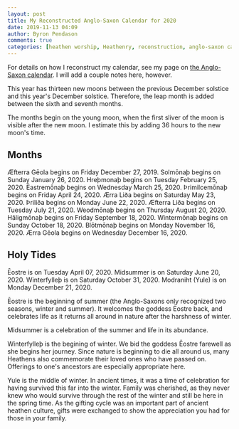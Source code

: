 ```yaml
---
layout: post
title: My Reconstructed Anglo-Saxon Calendar for 2020
date: 2019-11-13 04:09
author: Byron Pendason
comments: true
categories: [heathen worship, Heathenry, reconstruction, anglo-saxon calendar]
---
```

For details on how I reconstruct my calendar, see my page on <a href="/the-anglo-saxon-calendar/">the Anglo-Saxon calendar</a>. I will add a couple notes here, however.

This year has thirteen new moons between the previous   December solstice and this year's December solstice. Therefore, the leap month is added between the sixth and   seventh months.

The months begin on the young moon, when the first sliver of the moon is visible after the new moon. I estimate this by adding 36 hours to the new moon's time.

<h2>Months</h2>

Æfterra Gēola begins on Friday December 27, 2019.
Solmōnaþ begins on Sunday January 26, 2020.
Hreþmonaþ begins on Tuesday February 25, 2020.
Ēastremōnaþ begins on Wednesday March 25, 2020.
Þrimilcemōnaþ begins on Friday April 24, 2020.
Ærra Liða begins on Saturday May 23, 2020.
Þriliða begins on Monday June 22, 2020.
Æfterra Liða begins on Tuesday July 21, 2020.
Weodmōnaþ begins on Thursday August 20, 2020.
Hāligmōnaþ begins on Friday September 18, 2020.
Wintermōnaþ begins on Sunday October 18, 2020.
Blōtmōnaþ begins on Monday November 16, 2020.
Ærra Gēola begins on Wednesday December 16, 2020.

<h2>Holy Tides</h2>

Ēostre is on Tuesday April 07, 2020.
Midsummer is on Saturday June 20, 2020.
Winterfylleþ is on Saturday October 31, 2020.
Modraniht (Yule) is on Monday December 21, 2020.

Ēostre is the beginning of summer (the Anglo-Saxons only recognized two seasons, winter and summer). It welcomes the goddess Ēostre back, and celebrates life as it returns all around in nature after the harshness of winter.

Midsummer is a celebration of the summer and life in its abundance.

Winterfylleþ is the begining of winter. We bid the goddess Ēostre farewell as she begins her journey. Since nature is beginning to die all around us, many Heathens also commemorate their loved ones who have passed on. Offerings to one's ancestors are especially appropriate here.

Yule is the middle of winter. In ancient times, it was a time of celebration for having survived this far into the winter. Family was cherished, as they never knew who would survive through the rest of the winter and still be here in the spring time. As the gifting cycle was an important part of ancient heathen culture, gifts were exchanged to show the appreciation you had for those in your family.
